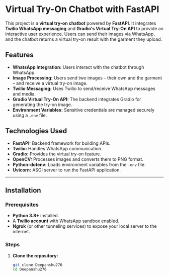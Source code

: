 # Virtual Try-On Chatbot with FastAPI

This project is a **virtual try-on chatbot** powered by **FastAPI**. It integrates **Twilio WhatsApp messaging** and **Gradio's Virtual Try-On API** to provide an interactive user experience. Users can send their images via WhatsApp, and the chatbot returns a virtual try-on result with the garment they upload.

## Features
- **WhatsApp Integration:** Users interact with the chatbot through WhatsApp.
- **Image Processing:** Users send two images – their own and the garment – and receive a virtual try-on image.
- **Twilio Messaging:** Uses Twilio to send/receive WhatsApp messages and media.
- **Gradio Virtual Try-On API:** The backend integrates Gradio for generating the try-on image.
- **Environment Variables:** Sensitive credentials are managed securely using a `.env` file.

## Technologies Used
- **FastAPI:** Backend framework for building APIs.
- **Twilio:** Handles WhatsApp communication.
- **Gradio:** Provides the virtual try-on feature.
- **OpenCV:** Processes images and converts them to PNG format.
- **Python-dotenv:** Loads environment variables from the `.env` file.
- **Uvicorn:** ASGI server to run the FastAPI application.

---

## Installation

### Prerequisites
- **Python 3.8+** installed.
- A **Twilio account** with WhatsApp sandbox enabled.
- **Ngrok** (or other tunneling services) to expose your local server to the internet.

### Steps
1. **Clone the repository:**
   ```bash
   git clone Deepanshu276
   cd Deepanshu276
